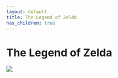 ```yaml
---
layout: default
title: The Legend of Zelda
has_children: true
---
```


# The Legend of Zelda

![](https://nintendoeverything.com/wp-content/uploads/zelda.jpg)